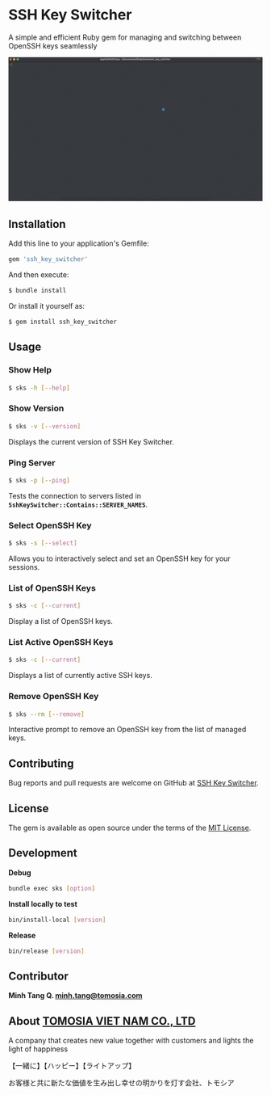 # SSH Key Switcher

A simple and efficient Ruby gem for managing and switching between OpenSSH keys seamlessly

![Preview](https://github.com/TOMOSIA-VIETNAM/ssh_key_switcher/blob/master/asset/demo.gif?raw=true "Preview")


## Installation

Add this line to your application's Gemfile:

```ruby
gem 'ssh_key_switcher'

```

And then execute:

```bash
$ bundle install

```

Or install it yourself as:

```bash
$ gem install ssh_key_switcher

```

## Usage

### Show Help

```bash
$ sks -h [--help]

```

### Show Version

```bash
$ sks -v [--version]

```

Displays the current version of SSH Key Switcher.

### Ping Server

```bash
$ sks -p [--ping]

```

Tests the connection to servers listed in **`SshKeySwitcher::Contains::SERVER_NAMES`**.

### Select OpenSSH Key

```bash
$ sks -s [--select]

```

Allows you to interactively select and set an OpenSSH key for your sessions.

### List of OpenSSH Keys

```bash
$ sks -c [--current]

```

Display a list of OpenSSH keys.

### List Active OpenSSH Keys

```bash
$ sks -c [--current]

```

Displays a list of currently active SSH keys.

### Remove OpenSSH Key

```bash
$ sks --rm [--remove]

```

Interactive prompt to remove an OpenSSH key from the list of managed keys.

## Contributing

Bug reports and pull requests are welcome on GitHub at [SSH Key Switcher](https://github.com/TOMOSIA-VIETNAM/ssh_key_switcher/issues).

## License

The gem is available as open source under the terms of the [MIT License](https://opensource.org/licenses/MIT).

## Development

**Debug**

```bash
bundle exec sks [option]
```

**Install locally to test**

```bash
bin/install-local [version]
```

**Release**

```bash
bin/release [version]
```

## Contributor

**Minh Tang Q. <minh.tang@tomosia.com>**

## About [TOMOSIA VIET NAM CO., LTD](https://www.tomosia.com/)

A company that creates new value together with customers and lights the light of happiness

【一緒に】【ハッピー】【ライトアップ】

お客様と共に新たな価値を生み出し幸せの明かりを灯す会社、トモシア
